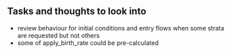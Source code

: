 ## Tasks and thoughts to look into
* review behaviour for initial conditions and entry flows when some strata are requested but not others
* some of apply_birth_rate could be pre-calculated
